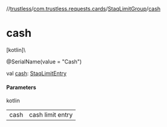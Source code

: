 //[trustless](../../../index.md)/[com.trustless.requests.cards](../index.md)/[StaqLimitGroup](index.md)/[cash](cash.md)

# cash

[kotlin]\

@SerialName(value = &quot;Cash&quot;)

val [cash](cash.md): [StaqLimitEntry](../-staq-limit-entry/index.md)

#### Parameters

kotlin

| | |
|---|---|
| cash | cash limit entry |
